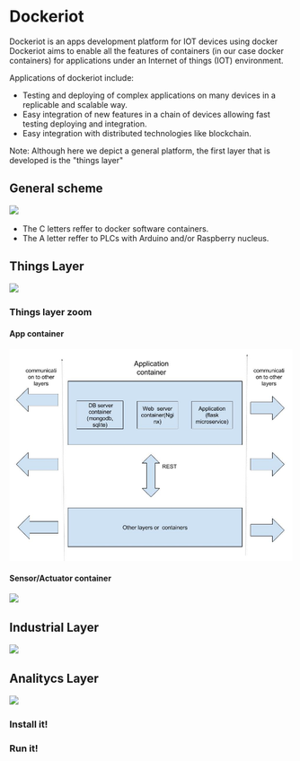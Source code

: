 # Dockeriot

Dockeriot is an apps development platform for IOT devices using docker
Dockeriot aims to enable all the features of containers (in our case docker containers) for applications
under an Internet of things (IOT) environment. 

Applications of dockeriot include: 
* Testing and deploying of complex applications on many devices in a replicable and scalable way. 
* Easy integration of new features in a chain of devices allowing fast testing deploying and integration.
* Easy integration with distributed technologies like blockchain.

Note: Although here we depict a general platform, the first layer that is developed is the "things layer"

## General scheme

<img src="./IOtplatform3.jpg">

* The C letters reffer to docker software containers.
* The A letter reffer to PLCs with Arduino and/or Raspberry nucleus.

## Things Layer
<img src="./Things layer2(1).jpg "> 

### Things layer zoom
#### App container
<img src="./App container.jpg ">

#### Sensor/Actuator container
<img src="./Sensor_ActuatorContainer2.jpg ">

## Industrial Layer
<img src="./Industrial layer2.jpg ">

## Analitycs Layer
<img src="./Analitics layer2.jpg ">

### Install it!

### Run it!



